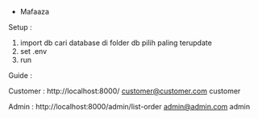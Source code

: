 - Mafaaza 

Setup :

1. import db cari database di folder db pilih paling terupdate
2. set .env
3. run

Guide :

Customer :
http://localhost:8000/
customer@customer.com
customer

Admin : 
http://localhost:8000/admin/list-order
admin@admin.com
admin

